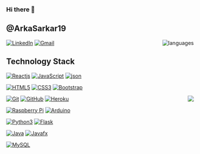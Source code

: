 ### Hi there 👋

<!--
**ArkaSarkar19/ArkaSarkar19** is a ✨ _special_ ✨ repository because its `README.md` (this file) appears on your GitHub profile.

Here are some ideas to get you started:

- 🔭 I’m currently working on ...
- 🌱 I’m currently learning ...
- 👯 I’m looking to collaborate on ...
- 🤔 I’m looking for help with ...
- 💬 Ask me about ...
- 📫 How to reach me: ...
- 😄 Pronouns: ...
- ⚡ Fun fact: ...
-->
## @ArkaSarkar19

<img align='right' src="https://github-readme-stats.vercel.app/api/top-langs/?username=itissandeep98&layout=compact" alt="languages">

[![LinkedIn](https://img.shields.io/badge/-LinkedIn-blue?style=flat-square&logo=linkedin&link=https://www.linkedin.com/in/arka-sarkar-6068731b1/)](https://www.linkedin.com/in/sandeep-kumar-singh-449910178/)
[![Gmail](https://img.shields.io/badge/-Gmail-red?style=up-square&logo=gmail&logoColor=white&link=mailto:itissandep98@gmail.com)](mailto:arkasarkar080@gmail.com)


## Technology Stack

[![Reactjs](https://img.shields.io/badge/-React-black?style=flat-square&logo=react&link=https://github.com/ArkaSarkar19/)](https://github.com/ArkaSarkar19/)
[![JavaScript](https://img.shields.io/badge/-JavaScript-green?style=flat-square&logo=javascript&link=https://github.com/ArkaSarkar19/)](https://github.com/ArkaSarkar19/)
[![json](https://img.shields.io/badge/-JSON-grey?style=flat-square&logo=json&link=https://github.com/ArkaSarkar19/)](https://github.com/ArkaSarkar19/)

[![HTML5](https://img.shields.io/badge/-HTML5-E34F26?style=flat-square&logo=html5&logoColor=white&link=https://github.com/ArkaSarkar19/)](https://github.com/ArkaSarkar19/)
[![CSS3](https://img.shields.io/badge/-CSS3-1572B6?style=flat-square&logo=css3&link=https://github.com/ArkaSarkar19/)](https://github.com/ArkaSarkar19/)
[![Bootstrap](https://img.shields.io/badge/-Bootstrap-563D7C?style=flat-square&logo=bootstrap&link=https://github.com/ArkaSarkar19/)](https://github.com/ArkaSarkar19/)

<img align='right' src="https://github-readme-stats.vercel.app/api?username=ArkaSarkar19&show_icons=true">

[![Git](https://img.shields.io/badge/-Git-black?style=flat-square&logo=git&link=https://github.com/ArkaSarkar19/)](https://github.com/ArkaSarkar19/)
[![GitHub](https://img.shields.io/badge/-GitHub-grey?style=flat-square&logo=github&link=https://github.com/ArkaSarkar19/)](https://github.com/ArkaSarkar19/)
[![Heroku](https://img.shields.io/badge/-Heroku-430098?style=flat-square&logo=heroku&link=https://github.com/ArkaSarkar19/)](https://github.com/ArkaSarkar19/)

[![Raspberry Pi](https://img.shields.io/badge/-Raspberry%20Pi-C51A4A?style=flat-square&logo=Raspberry-Pi&link=https://github.com/ArkaSarkar19/)](https://github.com/ArkaSarkar19/)
[![Arduino](https://img.shields.io/badge/-Arduino-black?style=flat-square&logo=Arduino&link=https://github.com/ArkaSarkar19/)](https://github.com/ArkaSarkar19/)

[![Python3](https://img.shields.io/badge/-Python3-green?style=flat-square&logo=python&link=https://github.com/ArkaSarkar19/)](https://github.com/ArkaSarkar19/)
[![Flask](https://img.shields.io/badge/-Flask-grey?style=flat-square&logo=flask&link=https://github.com/ArkaSarkar19/)](https://github.com/ArkaSarkar19/)

[![Java](https://img.shields.io/badge/-Java-orange?style=flat-square&logo=java&link=https://github.com/ArkaSarkar19/)](https://github.com/ArkaSarkar19/)
[![Javafx](https://img.shields.io/badge/-JavaFX-blue?style=flat-square&logo=java&link=https://github.com/ArkaSarkar19/)](https://github.com/ArkaSarkar19/)


[![MySQL](https://img.shields.io/badge/-MySQL-violet?style=flat-square&logo=mysql&link=https://github.com/ArkaSarkar19/)](https://github.com/ArkaSarkar19/)
